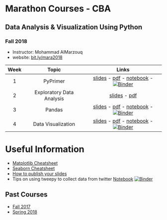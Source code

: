 # Marathon Courses - CBA
## Data Analysis & Visualization Using Python
### Fall 2018

- Instructor: Mohammad AlMarzouq
- website: [bit.ly/mara2018](http://bit.ly/mara2018)

|Week | Topic        | Links  |
| :---: | :-------------: |:-------------:|
| 1 | PyPrimer| [slides](http://qmisr.github.io/mis492/marathon2018/mod1.slides.html) -  [pdf](http://qmisr.github.io/mis492/marathon2018/mod1.pdf) -  [notebook](http://qmisr.github.io/mis492/marathon2018/mod1.ipynb) - [![Binder](https://mybinder.org/badge.svg)](https://mybinder.org/v2/gh/qmisr/mis492/master?filepath=marathon2018/mod1.ipynb)
| 2 | Exploratory Data Analysis | [slides](http://qmisr.github.io/mis492/marathon2018/mod2.slides.html) -  [pdf](http://qmisr.github.io/mis492/marathon2018/mod2.pdf)
| 3 | Pandas | [slides](http://qmisr.github.io/mis492/marathon2018/mod3.slides.html) -  [pdf](http://qmisr.github.io/mis492/marathon2018/mod3.pdf) -  [notebook](http://qmisr.github.io/mis492/marathon2018/week3.ipynb) - [![Binder](https://mybinder.org/badge.svg)](https://mybinder.org/v2/gh/qmisr/mis492/master?filepath=marathon2018/mod3.ipynb)
| 4 | Data Visualization | [slides](http://qmisr.github.io/mis492/marathon2018/mod4.slides.html) -  [pdf](http://qmisr.github.io/mis492/marathon2018/mod4.pdf) -  [notebook](http://qmisr.github.io/mis492/marathon2018/mod4.ipynb) - [![Binder](https://mybinder.org/badge.svg)](https://mybinder.org/v2/gh/qmisr/mis492/master?filepath=marathon2018/mod4.ipynb)

# Useful Information
- [Matplotlib Cheatsheet](http://qmisr.github.io/mis492/marathon2018/Python_Matplotlib_Cheat_Sheet.pdf)
- [Seaborn Cheatsheet](http://qmisr.github.io/mis492/marathon2018/seaborn_cheat_sheet.pdf)
- [How to publish your slides](http://qmisr.github.io/mis492/spring2018/slides.pdf)
- Tips on using tweepy to collect data from twitter [Notebook](http://qmisr.github.io/mis492/spring2018/tweeps_tips.ipynb) [![Binder](https://mybinder.org/badge.svg)](https://mybinder.org/v2/gh/qmisr/mis492/master?filepath=spring2018/tweeps_tips.ipynb)

## Past Courses
- [Fall 2017](http://qmisr.github.io/mis492/fall2017.html)
- [Spring 2018](http://qmisr.github.io/mis492/spring2018.html)
